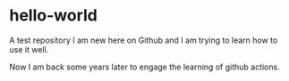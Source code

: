# hello-world
A test repository
I am new here on Github and I am trying to learn how to use it well.

Now I am back some years later to engage the learning of github actions.
